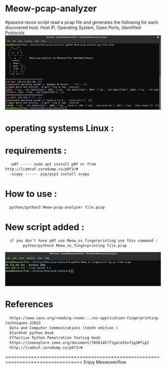 # Meow-pcap-analyzer
#passive recon script read a pcap file and generates the following for each discovered host:
Host IP, Operating System, Open Ports, Identified Protocols
![image](https://github.com/Meowoverflow/Meow-pcap-analyzer/blob/master/meow.png)

# operating systems Linux :  
# requirements :
      -p0f ----- sudo apt install p0f or from http://lcamtuf.coredump.cx/p0f3/#
      -scapy ------ pip/pip3 install scapy
# How to use  : 
      python/python3 Meow-pcap-analyzer file.pcap
# New script added :
      if you don't have p0f use Meow_os_fingerprinting use this command : 
            python/python3 Meow_os_fingerprinting file.pcap
![image](https://github.com/Meowoverflow/Meow-pcap-analyzer/blob/master/Screenshot_2018-12-08_13-32-01.png)
# References
      https://www.sans.org/reading-room/.../os-application-fingerprinting-techniques-32923
      Data and Computer Communications (tenth edition )
      blackhat python book 
      Effective Python Penetration Testing book
      https://ieeexplore.ieee.org/document/7856145?figureId=fig3#fig3
      http://lcamtuf.coredump.cx/p0f3/#
=================================================================================
Enjoy 
  Meowoverflow
